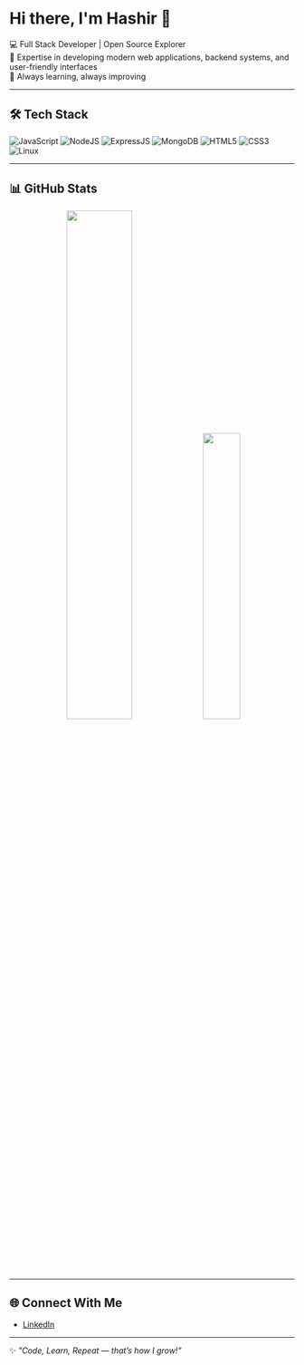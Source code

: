 # Hi there, I'm Hashir 👋

💻 Full Stack Developer | Open Source Explorer  
🚀 Expertise in developing modern web applications, backend systems, and user-friendly interfaces  
🌱 Always learning, always improving

---

## 🛠️ Tech Stack
![JavaScript](https://img.shields.io/badge/-JavaScript-F7DF1E?logo=javascript&logoColor=000)
![NodeJS](https://img.shields.io/badge/-NodeJS-339933?logo=node.js&logoColor=fff)
![ExpressJS](https://img.shields.io/badge/-ExpressJS-000000?logo=express&logoColor=white)
![MongoDB](https://img.shields.io/badge/-MongoDB-47A248?logo=mongodb&logoColor=white)
![HTML5](https://img.shields.io/badge/-HTML5-E34F26?logo=html5&logoColor=fff)
![CSS3](https://img.shields.io/badge/-CSS3-1572B6?logo=css3&logoColor=fff)
![Linux](https://img.shields.io/badge/-Linux-FCC624?logo=linux&logoColor=000)

---

## 📊 GitHub Stats
<div align="center">

  <img src="https://github-readme-stats.vercel.app/api?username=pikacoder44&theme=dracula&show_icons=true&hide_border=true&count_private=true" width="48%" />
  <img src="https://github-readme-stats.vercel.app/api/top-langs/?username=pikacoder44&theme=dracula&layout=compact&hide_border=true" width="36%" />

</div>



---

## 🌐 Connect With Me
- [LinkedIn](https://www.linkedin.com/in/syedmhashirali/)   

---

✨ *"Code, Learn, Repeat — that’s how I grow!"*
